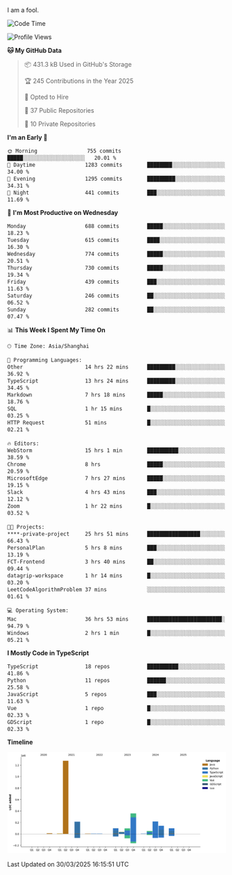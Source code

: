 I am a fool.

<!--START_SECTION:waka-->
![Code Time](http://img.shields.io/badge/Code%20Time-2%2C803%20hrs%2033%20mins-blue)

![Profile Views](http://img.shields.io/badge/Profile%20Views-4-blue)

**🐱 My GitHub Data** 

> 📦 431.3 kB Used in GitHub's Storage 
 > 
> 🏆 245 Contributions in the Year 2025
 > 
> 💼 Opted to Hire
 > 
> 📜 37 Public Repositories 
 > 
> 🔑 10 Private Repositories 
 > 
**I'm an Early 🐤** 

```text
🌞 Morning                755 commits         █████░░░░░░░░░░░░░░░░░░░░   20.01 % 
🌆 Daytime                1283 commits        ████████░░░░░░░░░░░░░░░░░   34.00 % 
🌃 Evening                1295 commits        █████████░░░░░░░░░░░░░░░░   34.31 % 
🌙 Night                  441 commits         ███░░░░░░░░░░░░░░░░░░░░░░   11.69 % 
```
📅 **I'm Most Productive on Wednesday** 

```text
Monday                   688 commits         █████░░░░░░░░░░░░░░░░░░░░   18.23 % 
Tuesday                  615 commits         ████░░░░░░░░░░░░░░░░░░░░░   16.30 % 
Wednesday                774 commits         █████░░░░░░░░░░░░░░░░░░░░   20.51 % 
Thursday                 730 commits         █████░░░░░░░░░░░░░░░░░░░░   19.34 % 
Friday                   439 commits         ███░░░░░░░░░░░░░░░░░░░░░░   11.63 % 
Saturday                 246 commits         ██░░░░░░░░░░░░░░░░░░░░░░░   06.52 % 
Sunday                   282 commits         ██░░░░░░░░░░░░░░░░░░░░░░░   07.47 % 
```


📊 **This Week I Spent My Time On** 

```text
🕑︎ Time Zone: Asia/Shanghai

💬 Programming Languages: 
Other                    14 hrs 22 mins      █████████░░░░░░░░░░░░░░░░   36.92 % 
TypeScript               13 hrs 24 mins      █████████░░░░░░░░░░░░░░░░   34.45 % 
Markdown                 7 hrs 18 mins       █████░░░░░░░░░░░░░░░░░░░░   18.76 % 
SQL                      1 hr 15 mins        █░░░░░░░░░░░░░░░░░░░░░░░░   03.25 % 
HTTP Request             51 mins             █░░░░░░░░░░░░░░░░░░░░░░░░   02.21 % 

🔥 Editors: 
WebStorm                 15 hrs 1 min        ██████████░░░░░░░░░░░░░░░   38.59 % 
Chrome                   8 hrs               █████░░░░░░░░░░░░░░░░░░░░   20.59 % 
MicrosoftEdge            7 hrs 27 mins       █████░░░░░░░░░░░░░░░░░░░░   19.15 % 
Slack                    4 hrs 43 mins       ███░░░░░░░░░░░░░░░░░░░░░░   12.12 % 
Zoom                     1 hr 22 mins        █░░░░░░░░░░░░░░░░░░░░░░░░   03.52 % 

🐱‍💻 Projects: 
****-private-project     25 hrs 51 mins      █████████████████░░░░░░░░   66.43 % 
PersonalPlan             5 hrs 8 mins        ███░░░░░░░░░░░░░░░░░░░░░░   13.19 % 
FCT-Frontend             3 hrs 40 mins       ██░░░░░░░░░░░░░░░░░░░░░░░   09.44 % 
datagrip-workspace       1 hr 14 mins        █░░░░░░░░░░░░░░░░░░░░░░░░   03.20 % 
LeetCodeAlgorithmProblem 37 mins             ░░░░░░░░░░░░░░░░░░░░░░░░░   01.61 % 

💻 Operating System: 
Mac                      36 hrs 53 mins      ████████████████████████░   94.79 % 
Windows                  2 hrs 1 min         █░░░░░░░░░░░░░░░░░░░░░░░░   05.21 % 
```

**I Mostly Code in TypeScript** 

```text
TypeScript               18 repos            ██████████░░░░░░░░░░░░░░░   41.86 % 
Python                   11 repos            ██████░░░░░░░░░░░░░░░░░░░   25.58 % 
JavaScript               5 repos             ███░░░░░░░░░░░░░░░░░░░░░░   11.63 % 
Vue                      1 repo              █░░░░░░░░░░░░░░░░░░░░░░░░   02.33 % 
GDScript                 1 repo              █░░░░░░░░░░░░░░░░░░░░░░░░   02.33 % 
```



**Timeline**

![Lines of Code chart](https://raw.githubusercontent.com/VeejaLiu/VeejaLiu/master/assets/bar_graph.png)


 Last Updated on 30/03/2025 16:15:51 UTC
<!--END_SECTION:waka-->
